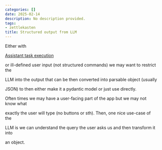 ```yaml
---
categories: []
date: 2025-02-14
description: No description provided.
tags:
- zettlekasten
title: Structured output from LLM
---
```


Either with

[Assistant task execution](Assistant%20task%20execution.md)

or ill-defined user input (not structured commands) we may want to restrict the

LLM into the output that can be then converted into parsable object (usually

JSON) to then either make it a pydantic model or just use directly.

Often times we may have a user-facing part of the app but we may not know what

exactly the user will type (no buttons or sth). Then, one nice use-case of the

LLM is we can understand the query the user asks us and then transform it into

an object.